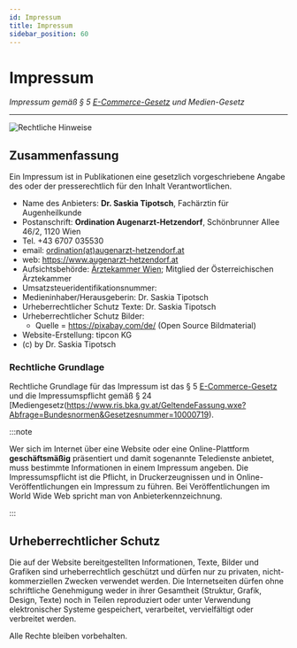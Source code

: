 ```yaml
---
id: Impressum
title: Impressum
sidebar_position: 60
---
```


# Impressum

 *Impressum gemäß § 5 [E-Commerce-Gesetz](https://www.ris.bka.gv.at/GeltendeFassung.wxe?Abfrage=Bundesnormen&Gesetzesnummer=20001703) und Medien-Gesetz*

------

![Rechtliche Hinweise](/Bilder/Rechtliche-Hinweise-Bild-2.png)

## Zusammenfassung

Ein Impressum ist in Publikationen eine gesetzlich vorgeschriebene Angabe des oder der presserechtlich für den Inhalt Verantwortlichen.

- Name des Anbieters:  **Dr. Saskia Tipotsch**, Fachärztin für Augenheilkunde
- Postanschrift: **Ordination Augenarzt-Hetzendorf**, Schönbrunner Allee 46/2, 1120 Wien
- Tel. +43 6707 035530
- email: [ordination(at)augenarzt-hetzendorf.at](mailto:ordination@augenarzt-hetzendorf.at)
- web: https://www.augenarzt-hetzendorf.at
- Aufsichtsbehörde: [Ärztekammer Wien](https://www.aekwien.at/); Mitglied der Österreichischen Ärztekammer 
- Umsatzsteueridentifikationsnummer:
- Medieninhaber/Herausgeberin: Dr. Saskia Tipotsch
- Urheberrechtlicher Schutz Texte: Dr. Saskia Tipotsch
- Urheberrechtlicher Schutz Bilder: 
  - Quelle = https://pixabay.com/de/ (Open Source Bildmaterial)
- Website-Erstellung: tipcon KG
- (c) by Dr. Saskia Tipotsch



### Rechtliche Grundlage

Rechtliche Grundlage für das Impressum ist das § 5 [E-Commerce-Gesetz](https://www.ris.bka.gv.at/GeltendeFassung.wxe?Abfrage=Bundesnormen&Gesetzesnummer=20001703) und die Impressumspflicht gemäß § 24 [Mediengesetz(https://www.ris.bka.gv.at/GeltendeFassung.wxe?Abfrage=Bundesnormen&Gesetzesnummer=10000719). 

:::note

Wer sich im Internet über eine Website oder eine Online-Plattform **geschäftsmäßig** präsentiert und damit sogenannte Teledienste anbietet, muss bestimmte Informationen in einem Impressum angeben. Die Impressumspflicht ist die Pflicht, in Druckerzeugnissen und in Online-Veröffentlichungen ein Impressum zu  führen. Bei Veröffentlichungen im World Wide Web spricht man von  Anbieterkennzeichnung.

:::



## Urheberrechtlicher Schutz

Die auf der Website bereitgestellten Informationen, Texte, Bilder und Grafiken sind urheberrechtlich geschützt und dürfen nur zu privaten, nicht-kommerziellen Zwecken verwendet werden. Die Internetseiten dürfen ohne schriftliche Genehmigung weder in ihrer Gesamtheit (Struktur, Grafik, Design, Texte) noch in Teilen reproduziert oder unter Verwendung elektronischer Systeme gespeichert, verarbeitet, vervielfältigt oder verbreitet werden.

Alle Rechte bleiben vorbehalten.
